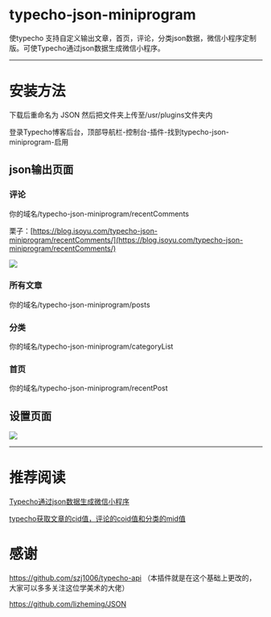 # typecho-json-miniprogram

使typecho 支持自定义输出文章，首页，评论，分类json数据，微信小程序定制版。可使Typecho通过json数据生成微信小程序。

---
# 安装方法

下载后重命名为 JSON 然后把文件夹上传至/usr/plugins文件夹内

登录Typecho博客后台，顶部导航栏-控制台-插件-找到typecho-json-miniprogram-启用



## json输出页面

### 评论

你的域名/typecho-json-miniprogram/recentComments

栗子：[https://blog.isoyu.com/typecho-json-miniprogram/recentComments/](https://blog.isoyu.com/typecho-json-miniprogram/recentComments/)

![](https://i.loli.net/2018/03/29/5abce3d8a0195.jpg)

### 所有文章

你的域名/typecho-json-miniprogram/posts

### 分类

你的域名/typecho-json-miniprogram/categoryList

### 首页

你的域名/typecho-json-miniprogram/recentPost

## 设置页面

![](https://i.loli.net/2018/03/29/5abce28a0f4f7.jpg)

---
# 推荐阅读

[Typecho通过json数据生成微信小程序](https://blog.isoyu.com/archives/typecho-json-miniprogram.html)

[typecho获取文章的cid值，评论的coid值和分类的mid值](https://blog.isoyu.com/archives/typecho-cid-coid-mid.html)
# 感谢

https://github.com/szj1006/typecho-api （本插件就是在这个基础上更改的，大家可以多多关注这位学美术的大佬）

https://github.com/lizheming/JSON
